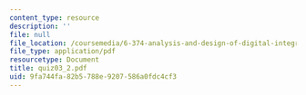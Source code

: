 ```yaml
---
content_type: resource
description: ''
file: null
file_location: /coursemedia/6-374-analysis-and-design-of-digital-integrated-circuits-fall-2003/9fa744fa82b5788e9207586a0fdc4cf3_quiz03_2.pdf
file_type: application/pdf
resourcetype: Document
title: quiz03_2.pdf
uid: 9fa744fa-82b5-788e-9207-586a0fdc4cf3
---
```

